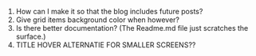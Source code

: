1. How can I make it so that the blog includes future posts?
2. Give grid items background color when however?
3. Is there better documentation? (The Readme.md file just scratches the surface.)
4. TITLE HOVER ALTERNATIE FOR SMALLER SCREENS??
